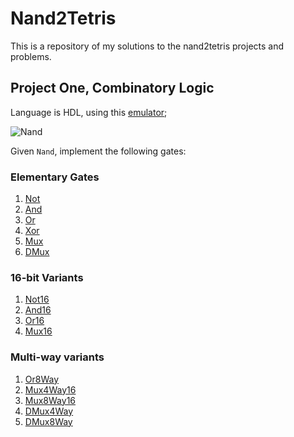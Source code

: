 # Nand2Tetris

This is a repository of my solutions to the nand2tetris projects and problems.

## Project One, Combinatory Logic

Language is HDL, using this [emulator](https://nand2tetris.github.io/web-ide/chip/);

![Nand](https://imgur.com/BiGveR4.png)

Given `Nand`, implement the following gates:

### Elementary Gates

1. [Not](./1-elementary-logic-gates/Not.hdl)
2. [And](./1-elementary-logic-gates/And.hdl)
3. [Or](./1-elementary-logic-gates/Or.hdl)
4. [Xor](./1-elementary-logic-gates/Xor.hdl)
5. [Mux](./1-elementary-logic-gates/Mux.hdl)
6. [DMux](./1-elementary-logic-gates/DMux.hdl)

### 16-bit Variants

1. [Not16](./1-elementary-logic-gates/Not16.hdl)
2. [And16](./1-elementary-logic-gates/And16.hdl)
3. [Or16](./1-elementary-logic-gates/Or16.hdl)
4. [Mux16](./1-elementary-logic-gates/Mux16.hdl)

### Multi-way variants

1. [Or8Way](./1-elementary-logic-gates/Or8Way.hdl)
2. [Mux4Way16](./1-elementary-logic-gates/Mux4Way16.hdl)
3. [Mux8Way16](./1-elementary-logic-gates/Mux8Way16.hdl)
4. [DMux4Way](./1-elementary-logic-gates/DMux4Way.hdl)
5. [DMux8Way](./1-elementary-logic-gates/DMux8Way.hdl)
